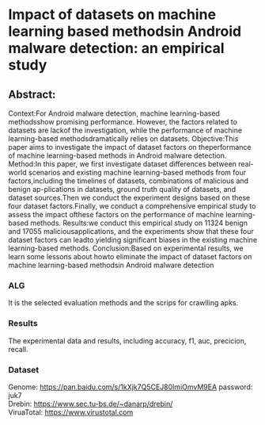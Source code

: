 # Impact of datasets on machine learning based methodsin Android malware detection:  an empirical study

## Abstract: 
Context:For  Android  malware  detection,  machine  learning-based  methodsshow promising performance.  However, the factors related to datasets are lackof the investigation, while the performance of machine learning-based methodsdramatically relies on datasets.
Objective:This paper aims to investigate the impact of dataset factors on theperformance of machine learning-based methods in Android malware detection.
Method:In this paper,  we first investigate dataset differences between real-world scenarios and existing machine learning-based methods from four factors,including the timelines of datasets,  combinations of malicious and benign ap-plications  in  datasets,  ground  truth  quality  of  datasets,  and  dataset  sources.Then we conduct the experiment designs based on these four dataset factors.Finally,  we  conduct  a  comprehensive  empirical  study  to  assess  the  impact  ofthese factors on the performance of machine learning-based methods.
Results:we conduct this empirical study on 11324 benign and 17055 maliciousapplications, and the experiments show that these four dataset factors can leadto yielding significant biases in the existing machine learning-based methods.
Conclusion:Based on experimental results, we learn some lessons about howto eliminate the impact of dataset factors on machine learning-based methodsin Android malware detection

### ALG
It is the selected evaluation methods and the scrips for crawlling apks.

### Results
The experimental data and results, including accuracy, f1, auc, precicion, recall.

### Dataset
Genome: https://pan.baidu.com/s/1kXjk7Q5CEJ80ImiOmvM9EA password: juk7 <br>
Drebin: https://www.sec.tu-bs.de/~danarp/drebin/ <br>
ViruaTotal: https://www.virustotal.com
